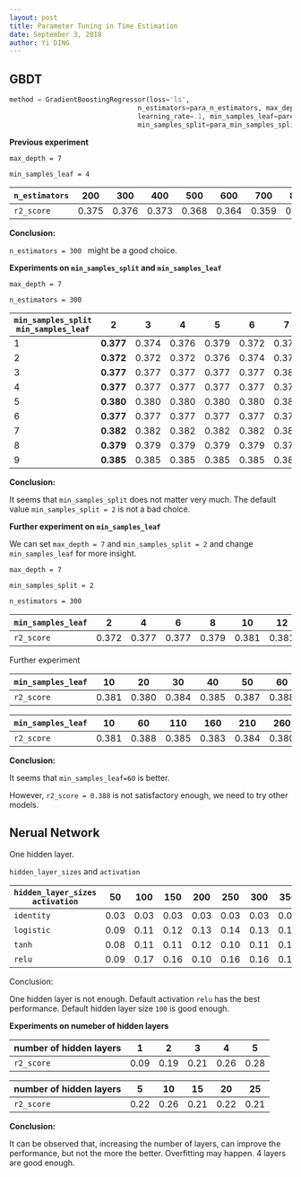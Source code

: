 ```yaml
---
layout: post
title: Parameter Tuning in Time Estimation
date: September 3, 2018
author: Yi DING
---
```


## GBDT

```python
method = GradientBoostingRegressor(loss='ls', 
                                n_estimators=para_n_estimators, max_depth=para_max_depth,
                                learning_rate=.1, min_samples_leaf=pare_min_samples_leaf,
                                min_samples_split=para_min_samples_split)
```



**Previous experiment**

`max_depth = 7`

`min_samples_leaf = 4`

| `n_estimators ` | 200   | 300   | 400   | 500   | 600   | 700   | 800   | 900   |
| --------------- | ----- | ----- | ----- | ----- | ----- | ----- | ----- | ----- |
| `r2_score`      | 0.375 | 0.376 | 0.373 | 0.368 | 0.364 | 0.359 | 0.354 | 0.349 |

**Conclusion:**

`n_estimators = 300 ` might be a good choice.



**Experiments on `min_samples_split` and `min_samples_leaf`**

`max_depth = 7`

`n_estimators = 300 `

| `min_samples_split` `min_samples_leaf` | **2**     | 3     | 4     | 5     | 6     | 7     | 8     | 9     |
| -------------------------------------- | --------- | ----- | ----- | ----- | ----- | ----- | ----- | ----- |
| 1                                      | **0.377** | 0.374 | 0.376 | 0.379 | 0.372 | 0.372 | 0.374 | 0.372 |
| 2                                      | **0.372** | 0.372 | 0.372 | 0.376 | 0.374 | 0.374 | 0.378 | 0.375 |
| 3                                      | **0.377** | 0.377 | 0.377 | 0.377 | 0.377 | 0.380 | 0.380 | 0.377 |
| 4                                      | **0.377** | 0.377 | 0.377 | 0.377 | 0.377 | 0.378 | 0.377 | 0.380 |
| 5                                      | **0.380** | 0.380 | 0.380 | 0.380 | 0.380 | 0.380 | 0.380 | 0.380 |
| 6                                      | **0.377** | 0.377 | 0.377 | 0.377 | 0.377 | 0.377 | 0.377 | 0.377 |
| 7                                      | **0.382** | 0.382 | 0.382 | 0.382 | 0.382 | 0.382 | 0.382 | 0.382 |
| 8                                      | **0.379** | 0.379 | 0.379 | 0.379 | 0.379 | 0.379 | 0.379 | 0.379 |
| 9                                      | **0.385** | 0.385 | 0.385 | 0.385 | 0.385 | 0.385 | 0.385 | 0.385 |

**Conclusion:** 

It seems that `min_samples_split` does not matter very much. The default value `min_samples_split = 2` is not a bad choice.



**Further experiment on `min_samples_leaf`** 

We can set `max_depth = 7` and  `min_samples_split = 2`  and change `min_samples_leaf` for more insight.

`max_depth = 7`

`min_samples_split = 2`

`n_estimators = 300 `

| `min_samples_leaf` | 2     | 4     | 6     | 8     | 10    | 12    | 14    | 16    | 18    |
| ------------------ | ----- | ----- | ----- | ----- | ----- | ----- | ----- | ----- | ----- |
| `r2_score`         | 0.372 | 0.377 | 0.377 | 0.379 | 0.381 | 0.381 | 0.384 | 0.380 | 0.385 |

Further experiment

| `min_samples_leaf` | 10    | 20    | 30    | 40    | 50    | 60    |
| ------------------ | ----- | ----- | ----- | ----- | ----- | ----- |
| `r2_score`         | 0.381 | 0.380 | 0.384 | 0.385 | 0.387 | 0.388 |

| `min_samples_leaf` | 10    | 60    | 110   | 160   | 210   | 260   |
| ------------------ | ----- | ----- | ----- | ----- | ----- | ----- |
| `r2_score`         | 0.381 | 0.388 | 0.385 | 0.383 | 0.384 | 0.380 |

**Conclusion:**

It seems that `min_samples_leaf=60` is better. 

However, `r2_score = 0.388` is not satisfactory enough, we need to try other models.



## Nerual Network

One hidden layer.

`hidden_layer_sizes` and `activation`

| `hidden_layer_sizes` `activation` | 50   | 100  | 150  | 200  | 250  | 300  | 350  | 400  | 450  | 500  |
| --------------------------------- | ---- | ---- | ---- | ---- | ---- | ---- | ---- | ---- | ---- | ---- |
| `identity`                        | 0.03 | 0.03 | 0.03 | 0.03 | 0.03 | 0.03 | 0.03 | 0.03 | 0.03 | 0.03 |
| `logistic`                        | 0.09 | 0.11 | 0.12 | 0.13 | 0.14 | 0.13 | 0.13 | 0.15 | 0.14 | 0.15 |
| `tanh`                            | 0.08 | 0.11 | 0.11 | 0.12 | 0.10 | 0.11 | 0.12 | 0.12 | 0.12 | 0.12 |
| `relu`                            | 0.09 | 0.17 | 0.16 | 0.10 | 0.16 | 0.16 | 0.17 | 0.17 | 0.18 | 0.18 |

Conclusion:

One hidden layer is not enough. Default activation `relu` has the best performance. Default hidden layer size `100` is good enough.



**Experiments on numeber of hidden layers**

| number of hidden layers | 1    | 2    | 3    | 4    | 5    |
| ----------------------- | ---- | ---- | ---- | ---- | ---- |
| `r2_score`              | 0.09 | 0.19 | 0.21 | 0.26 | 0.28 |

| number of hidden layers | 5    | 10   | 15   | 20   | 25   |
| ----------------------- | ---- | ---- | ---- | ---- | ---- |
| `r2_score`              | 0.22 | 0.26 | 0.21 | 0.22 | 0.21 |

**Conclusion:**

It can be observed that, increasing the number of layers, can improve the performance, but not the more the better. Overfitting may happen. 4 layers are good enough.